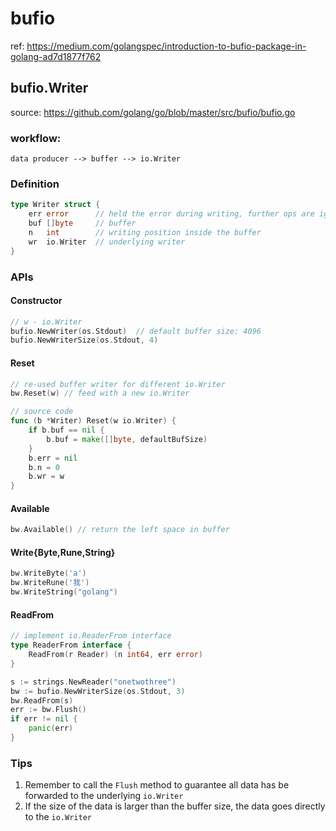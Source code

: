 # bufio
ref: https://medium.com/golangspec/introduction-to-bufio-package-in-golang-ad7d1877f762
## bufio.Writer
source: https://github.com/golang/go/blob/master/src/bufio/bufio.go
### workflow:
```
data producer --> buffer --> io.Writer
```
### Definition
```go
type Writer struct {
	err error      // held the error during writing, further ops are ignored
	buf []byte     // buffer
	n   int        // writing position inside the buffer
	wr  io.Writer  // underlying writer
}
```
### APIs
#### Constructor
```go
// w - io.Writer
bufio.NewWriter(os.Stdout)  // default buffer size: 4096
bufio.NewWriterSize(os.Stdout, 4)
```
#### Reset
```go
// re-used buffer writer for different io.Writer
bw.Reset(w) // feed with a new io.Writer

// source code
func (b *Writer) Reset(w io.Writer) {
	if b.buf == nil {
		b.buf = make([]byte, defaultBufSize)
	}
	b.err = nil
	b.n = 0
	b.wr = w
}
```
#### Available
```go
bw.Available() // return the left space in buffer
```
#### Write{Byte,Rune,String}
```go
bw.WriteByte('a')
bw.WriteRune('我')
bw.WriteString("golang")
```
#### ReadFrom
```go
// implement io.ReaderFrom interface
type ReaderFrom interface {
	ReadFrom(r Reader) (n int64, err error)
}

s := strings.NewReader("onetwothree")
bw := bufio.NewWriterSize(os.Stdout, 3)
bw.ReadFrom(s)
err := bw.Flush()
if err != nil {
	panic(err)
}
```
### Tips
1. Remember to call the `Flush` method to guarantee all data has be forwarded to the underlying `io.Writer`
2. If the size of the data is larger than the buffer size, the data goes directly to the `io.Writer`